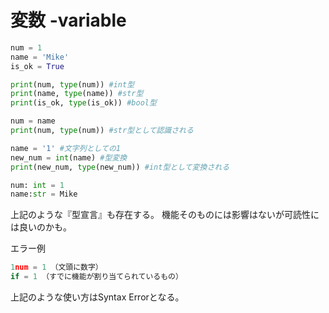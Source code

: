 # 変数 -variable
```python
num = 1
name = 'Mike'
is_ok = True

print(num, type(num)) #int型
print(name, type(name)) #str型
print(is_ok, type(is_ok)) #bool型
```

```python
num = name
print(num, type(num)) #str型として認識される
```

```python
name = '1' #文字列としての1
new_num = int(name) #型変換
print(new_num, type(new_num)) #int型として変換される
```

```python
num: int = 1
name:str = Mike
```

上記のような『型宣言』も存在する。
機能そのものには影響はないが可読性には良いのかも。

エラー例
```python
1num = 1 （文頭に数字）
if = 1 （すでに機能が割り当てられているもの）
```
上記のような使い方はSyntax Errorとなる。
